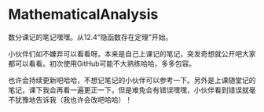 # MathematicalAnalysis
数分课记的笔记嘿嘿。从12.4“隐函数存在定理”开始。

小伙伴们如不嫌弃可以看看呀。本来是自己上课记的笔记，突发奇想就公开吧大家都可以看看。初次使用GitHub可能不大熟练哈哈，多多包容。

也许会持续更新吧哈哈，不想记笔记的小伙伴可以参考一下。另外是上课随堂记的笔记，课下我会再看一遍更正一下，但是难免会有错误嘿嘿，小伙伴看到错误就毫不犹豫地告诉我（我也许会改吧哈哈）！
